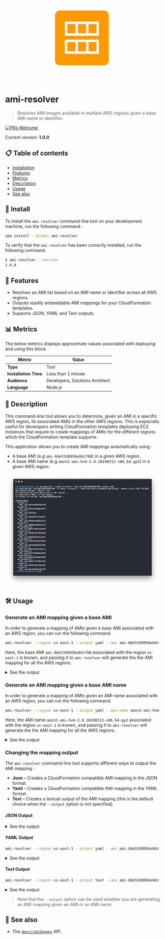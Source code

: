 <br /><p align="center">
  <img width="220" src="assets/logo.png" />
</p><br />

# ami-resolver
> Resolves AMI images available in multiple AWS regions given a base AMI name or identifier.

[![PRs Welcome](https://img.shields.io/badge/PRs-welcome-brightgreen.svg?style=flat-square)](contributing.md)

Current version: **1.0.0**

## 📋 Table of contents

- [Installation](#-install)
- [Features](#-features)
- [Metrics](#-metrics)
- [Description](#-description)
- [Usage](#-usage)
- [See also](#-see-also)

## 🚀 Install

To install the `ami-resolver` command-line tool on your development machine, run the following command :

```bash
npm install --global ami-resolver
```

To verify that the `ami-resolver` has been correctly installed, run the following command.

```bash
$ ami-resolver --version
1.0.0
```

## 🔖 Features

 - Resolves an AMI list based on an AMI name or identifier across all AWS regions.
 - Outputs readily embeddable AMI mappings for your CloudFormation templates.
 - Supports JSON, YAML and Text outputs.
 
## 📊 Metrics

The below metrics displays approximate values associated with deploying and using this block.

Metric | Value
------ | ------
**Type** | Tool
**Installation Time** | Less than 1 minute
**Audience** | Developers, Solutions Architect
**Language** | Node.js

## 🔰 Description

This command-line tool allows you to determine, given an AMI in a specific AWS region, its associated AMIs in the other AWS regions. This is especially useful for developers writing CloudFormation templates deploying EC2 instances that require to create mappings of AMIs for the different regions which the CloudFormation template supports.

This application allows you to create AMI mappings automatically using :

 - A base AMI (e.g `ami-0de53d8956e8dcf80`) in a given AWS region.
 - A base AMI name (e.g `amzn2-ami-hvm-2.0.20190313-x86_64-gp2`) in a given AWS region.

<p align="center">
  <img src="assets/screenshot.png" />
</p>

## 🛠 Usage

### Generate an AMI mapping given a base AMI

In order to generate a mapping of AMIs given a base AMI associated with an AWS region, you can run the following command.

```bash
ami-resolver --region us-east-1 --output yaml --ami ami-0de53d8956e8dcf80
```

Here, the base AMI `ami-0de53d8956e8dcf80` associated with the region `us-east-1` is known, and passing it to `ami-resolver` will generate the the AMI mapping for all the AWS regions.

<details><summary>See the output</summary>
<p>

```yaml
AmiRegionMap:
  us-east-1:
    AMI: ami-0de53d8956e8dcf80
  eu-west-3:
    AMI: ami-0451ae4fd8dd178f7
  eu-north-1:
    AMI: ami-d16fe6af
  eu-west-2:
    AMI: ami-09ead922c1dad67e4
  eu-west-1:
    AMI: ami-07683a44e80cd32c5
  ca-central-1:
    AMI: ami-03338e1f67dae0168
  ap-south-1:
    AMI: ami-0889b8a448de4fc44
  sa-east-1:
    AMI: ami-0669a96e355eac82f
  ap-northeast-1:
    AMI: ami-0f9ae750e8274075b
  ap-northeast-3:
    AMI: ami-088d713d672ed235e
  us-east-2:
    AMI: ami-02bcbb802e03574ba
  eu-central-1:
    AMI: ami-09def150731bdbcc2
  ap-northeast-2:
    AMI: ami-047f7b46bd6dd5d84
  ap-southeast-1:
    AMI: ami-0b419c3a4b01d1859
  ap-southeast-2:
    AMI: ami-04481c741a0311bbb
  us-west-1:
    AMI: ami-0019ef04ac50be30f
  us-west-2:
    AMI: ami-061392db613a6357b
```

</p>
</details>

### Generate an AMI mapping given a base AMI name

In order to generate a mapping of AMIs given an AMI name associated with an AWS region, you can run the following command.

```bash
ami-resolver --region us-east-1 --output yaml --ami-name amzn2-ami-hvm-2.0.20190313-x86_64-gp2
```

Here, the AMI name `amzn2-ami-hvm-2.0.20190313-x86_64-gp2` associated with the region `us-east-1` is known, and passing it to `ami-resolver` will generate the the AMI mapping for all the AWS regions.

<details><summary>See the output</summary>
<p>

```yaml
AmiRegionMap:
  us-east-1:
    AMI: ami-0de53d8956e8dcf80
  eu-west-3:
    AMI: ami-0451ae4fd8dd178f7
  eu-north-1:
    AMI: ami-d16fe6af
  eu-west-2:
    AMI: ami-09ead922c1dad67e4
  eu-west-1:
    AMI: ami-07683a44e80cd32c5
  ca-central-1:
    AMI: ami-03338e1f67dae0168
  ap-south-1:
    AMI: ami-0889b8a448de4fc44
  sa-east-1:
    AMI: ami-0669a96e355eac82f
  ap-northeast-1:
    AMI: ami-0f9ae750e8274075b
  ap-northeast-3:
    AMI: ami-088d713d672ed235e
  us-east-2:
    AMI: ami-02bcbb802e03574ba
  eu-central-1:
    AMI: ami-09def150731bdbcc2
  ap-northeast-2:
    AMI: ami-047f7b46bd6dd5d84
  ap-southeast-1:
    AMI: ami-0b419c3a4b01d1859
  ap-southeast-2:
    AMI: ami-04481c741a0311bbb
  us-west-1:
    AMI: ami-0019ef04ac50be30f
  us-west-2:
    AMI: ami-061392db613a6357b
```

</p>
</details>

### Changing the mapping output

The `ami-resolver` command-line tool supports different ways to output the AMI mapping :

 - **Json** **-** Creates a CloudFormation compatible AMI mapping in the JSON format.
 - **Yaml** **-** Creates a CloudFormation compatible AMI mapping in the YAML format.
 - **Text** **-** Creates a textual output of the AMI mapping (this is the default choice when the `--output` option is not specified).
 
#### JSON Output

<details><summary>See the output</summary>
<p>

```json
{
  "AmiRegionMap": {
    "us-east-1": {
      "AMI": "ami-0de53d8956e8dcf80"
    },
    "eu-west-3": {
      "AMI": "ami-0451ae4fd8dd178f7"
    },
    "eu-north-1": {
      "AMI": "ami-d16fe6af"
    },
    "eu-west-2": {
      "AMI": "ami-09ead922c1dad67e4"
    },
    "eu-west-1": {
      "AMI": "ami-07683a44e80cd32c5"
    },
    "ap-south-1": {
      "AMI": "ami-0889b8a448de4fc44"
    },
    "ap-northeast-3": {
      "AMI": "ami-088d713d672ed235e"
    },
    "ca-central-1": {
      "AMI": "ami-03338e1f67dae0168"
    },
    "sa-east-1": {
      "AMI": "ami-0669a96e355eac82f"
    },
    "ap-northeast-1": {
      "AMI": "ami-0f9ae750e8274075b"
    },
    "us-east-2": {
      "AMI": "ami-02bcbb802e03574ba"
    },
    "eu-central-1": {
      "AMI": "ami-09def150731bdbcc2"
    },
    "ap-northeast-2": {
      "AMI": "ami-047f7b46bd6dd5d84"
    },
    "ap-southeast-1": {
      "AMI": "ami-0b419c3a4b01d1859"
    },
    "us-west-1": {
      "AMI": "ami-0019ef04ac50be30f"
    },
    "ap-southeast-2": {
      "AMI": "ami-04481c741a0311bbb"
    },
    "us-west-2": {
      "AMI": "ami-061392db613a6357b"
    }
  }
}
```

</p>
</details>

#### YAML Output

```bash
ami-resolver --region us-east-1 --output yaml --ami ami-0de53d8956e8dcf80
```

<details><summary>See the output</summary>
<p>

```yaml
AmiRegionMap:
  us-east-1:
    AMI: ami-0de53d8956e8dcf80
  eu-west-3:
    AMI: ami-0451ae4fd8dd178f7
  eu-north-1:
    AMI: ami-d16fe6af
  eu-west-2:
    AMI: ami-09ead922c1dad67e4
  eu-west-1:
    AMI: ami-07683a44e80cd32c5
  ca-central-1:
    AMI: ami-03338e1f67dae0168
  ap-south-1:
    AMI: ami-0889b8a448de4fc44
  sa-east-1:
    AMI: ami-0669a96e355eac82f
  ap-northeast-1:
    AMI: ami-0f9ae750e8274075b
  ap-northeast-3:
    AMI: ami-088d713d672ed235e
  us-east-2:
    AMI: ami-02bcbb802e03574ba
  eu-central-1:
    AMI: ami-09def150731bdbcc2
  ap-northeast-2:
    AMI: ami-047f7b46bd6dd5d84
  ap-southeast-1:
    AMI: ami-0b419c3a4b01d1859
  ap-southeast-2:
    AMI: ami-04481c741a0311bbb
  us-west-1:
    AMI: ami-0019ef04ac50be30f
  us-west-2:
    AMI: ami-061392db613a6357b
```

</p>
</details>

#### Text Output

```bash
ami-resolver --region us-east-1 --output text --ami ami-0de53d8956e8dcf80
```

<details><summary>See the output</summary>
<p>

```text
Region us-east-1 - ami-0de53d8956e8dcf80
Region eu-west-3 - ami-0451ae4fd8dd178f7
Region eu-north-1 - ami-d16fe6af
Region eu-west-2 - ami-09ead922c1dad67e4
Region eu-west-1 - ami-07683a44e80cd32c5
Region ap-south-1 - ami-0889b8a448de4fc44
Region ca-central-1 - ami-03338e1f67dae0168
Region sa-east-1 - ami-0669a96e355eac82f
Region ap-northeast-3 - ami-088d713d672ed235e
Region ap-northeast-1 - ami-0f9ae750e8274075b
Region us-east-2 - ami-02bcbb802e03574ba
Region eu-central-1 - ami-09def150731bdbcc2
Region ap-northeast-2 - ami-047f7b46bd6dd5d84
Region ap-southeast-1 - ami-0b419c3a4b01d1859
Region us-west-1 - ami-0019ef04ac50be30f
Region ap-southeast-2 - ami-04481c741a0311bbb
Region us-west-2 - ami-061392db613a6357b
```

</p>
</details>

> Note that the `--output` option can be used whether you are generating an AMI mapping given an AMI or an AMI name.

## 👀 See also

 - The [`describeImages`](https://docs.aws.amazon.com/AWSJavaScriptSDK/latest/AWS/EC2.html#describeImages-property) API.
 
